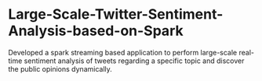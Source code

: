 # Large-Scale-Twitter-Sentiment-Analysis-based-on-Spark

Developed a spark streaming based application to perform large-scale real-time sentiment analysis of tweets regarding a specific topic and discover the public opinions dynamically.
